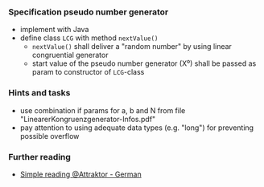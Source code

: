### Specification pseudo number generator

* implement with Java
* define class `LCG` with method `nextValue()`
  * `nextValue()` shall deliver a "random number" by using linear congruential generator
  * start value of the pseudo number generator (X⁰) shall be passed as param to constructor of `LCG`-class

### Hints and tasks

* use combination if params for a, b and N from file "LinearerKongruenzgenerator-Infos.pdf"
* pay attention to using adequate data types (e.g. "long") for preventing possible overflow

### Further reading

* [Simple reading @Attraktor - German](http://attraktor.info/komplizierter-name-einfache-funktion-lineare-kongruenzgeneratoren/)
